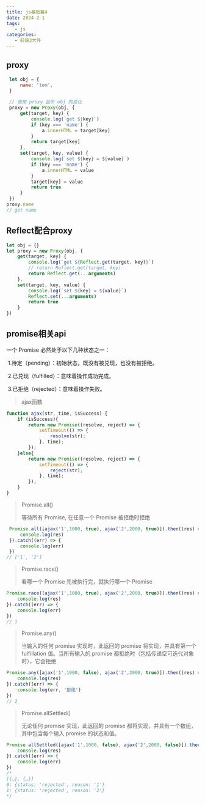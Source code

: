 ```yaml
---
title: js基础篇4
date: 2024-2-1
tags:
   - js
categories:
   - 前端3大件
---
```


## proxy

```js
 let obj = {
     name: 'tom',
 }
    
 // 使用 proxy 监听 obj 的变化
 proxy = new Proxy(obj, {
     get(target, key) {
         console.log(`get ${key}`)
         if (key === 'name') {
             a.innerHTML = target[key]
         }
         return target[key]
     },
     set(target, key, value) {
         console.log(`set ${key} = ${value}`)
         if (key === 'name') {
             a.innerHTML = value
         }
         target[key] = value
         return true
     }
 })
proxy.name
// get name
```



## Reflect配合proxy

```js
let obj = {}
let proxy = new Proxy(obj, {
    get(target, key) {
        console.log(`get ${Reflect.get(target, key)}`)
        // return Reflect.get(target, key)
        return Reflect.get(...arguments)
    },
    set(target, key, value) {
        console.log(`set ${key} = ${value}`)
        Reflect.set(...arguments)
        return true
    }
})
```



## promise相关api

一个 Promise 必然处于以下几种状态之一：

​        1.待定（pending）：初始状态，既没有被兑现，也没有被拒绝。

​        2.已兑现（fulfilled）：意味着操作成功完成。

​        3.已拒绝（rejected）：意味着操作失败。 

> ajax函数

```js
function ajax(str, time, isSuccess) {
    if (isSuccess){
        return new Promise((resolve, reject) => {
            setTimeout(() => {
                resolve(str);
            }, time);
        });
    }else{
        return new Promise((resolve, reject) => {
            setTimeout(() => {
                reject(str);
            }, time);
        });
    }
}
```

> Promise.all()
>
> 等待所有 Promise, 在任意一个 Promise 被拒绝时拒绝

```js
 Promise.all([ajax('1',1000, true), ajax('2',2000, true)]).then((res) => {
     console.log(res)
 }).catch((err) => {
     console.log(err)
 })
// ['1', '2']
```

> Promise.race()
>
> 看哪一个 Promise 先被执行完，就执行哪一个 Promise

```js
Promise.race([ajax('1',1000, true), ajax('2',2000, true)]).then((res) => {
    console.log(res)
}).catch((err) => {
    console.log(err)
})
// 1
```

> Promise.any()
>
> 当输入的任何 promise 实现时，此返回的 promise 将实现，并具有第一个 fulfillation 值。当所有输入的 promise 都拒绝时（包括传递空可迭代对象时），它会拒绝

```js
Promise.any([ajax('1',1000, false), ajax('2',2000, true)]).then((res) => {
    console.log(res)
}).catch((err) => {
    console.log(err, '拒绝')
})
// 2
```

> Promise.allSettled()
>
> 无论任何 promise 实现，此返回的 promise 都将实现，并具有一个数组，其中包含每个输入 promise 的状态和值。

```js
Promise.allSettled([ajax('1',1000, false), ajax('2',2000, false)]).then((res) => {
    console.log(res)
}).catch((err) => {
    console.log(err)
})
/*
[{…}, {…}]
0: {status: 'rejected', reason: '1'}
1: {status: 'rejected', reason: '2'}
*/
```


